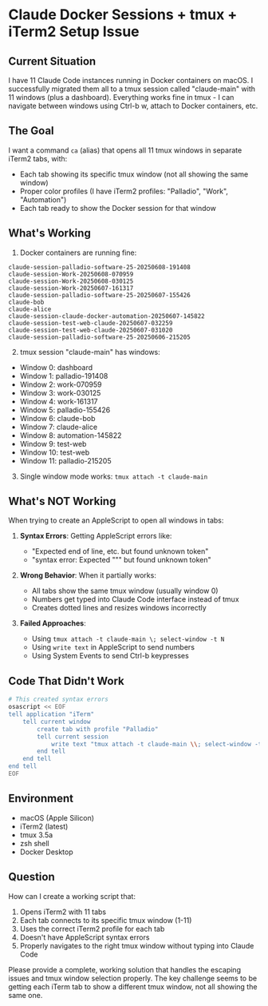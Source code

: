 # Claude Docker Sessions + tmux + iTerm2 Setup Issue

## Current Situation
I have 11 Claude Code instances running in Docker containers on macOS. I successfully migrated them all to a tmux session called "claude-main" with 11 windows (plus a dashboard). Everything works fine in tmux - I can navigate between windows using Ctrl-b w, attach to Docker containers, etc.

## The Goal
I want a command `ca` (alias) that opens all 11 tmux windows in separate iTerm2 tabs, with:
- Each tab showing its specific tmux window (not all showing the same window)
- Proper color profiles (I have iTerm2 profiles: "Palladio", "Work", "Automation")
- Each tab ready to show the Docker session for that window

## What's Working
1. Docker containers are running fine:
```
claude-session-palladio-software-25-20250608-191408
claude-session-Work-20250608-070959
claude-session-Work-20250608-030125
claude-session-Work-20250607-161317
claude-session-palladio-software-25-20250607-155426
claude-bob
claude-alice
claude-session-claude-docker-automation-20250607-145822
claude-session-test-web-claude-20250607-032259
claude-session-test-web-claude-20250607-031020
claude-session-palladio-software-25-20250606-215205
```

2. tmux session "claude-main" has windows:
- Window 0: dashboard
- Window 1: palladio-191408
- Window 2: work-070959
- Window 3: work-030125
- Window 4: work-161317
- Window 5: palladio-155426
- Window 6: claude-bob
- Window 7: claude-alice
- Window 8: automation-145822
- Window 9: test-web
- Window 10: test-web
- Window 11: palladio-215205

3. Single window mode works: `tmux attach -t claude-main`

## What's NOT Working
When trying to create an AppleScript to open all windows in tabs:

1. **Syntax Errors**: Getting AppleScript errors like:
   - "Expected end of line, etc. but found unknown token"
   - "syntax error: Expected """ but found unknown token"

2. **Wrong Behavior**: When it partially works:
   - All tabs show the same tmux window (usually window 0)
   - Numbers get typed into Claude Code interface instead of tmux
   - Creates dotted lines and resizes windows incorrectly

3. **Failed Approaches**:
   - Using `tmux attach -t claude-main \; select-window -t N`
   - Using `write text` in AppleScript to send numbers
   - Using System Events to send Ctrl-b keypresses

## Code That Didn't Work

```bash
# This created syntax errors
osascript << EOF
tell application "iTerm"
    tell current window
        create tab with profile "Palladio"
        tell current session
            write text "tmux attach -t claude-main \\; select-window -t 1"
        end tell
    end tell
end tell
EOF
```

## Environment
- macOS (Apple Silicon)
- iTerm2 (latest)
- tmux 3.5a
- zsh shell
- Docker Desktop

## Question
How can I create a working script that:
1. Opens iTerm2 with 11 tabs
2. Each tab connects to its specific tmux window (1-11)
3. Uses the correct iTerm2 profile for each tab
4. Doesn't have AppleScript syntax errors
5. Properly navigates to the right tmux window without typing into Claude Code

Please provide a complete, working solution that handles the escaping issues and tmux window selection properly. The key challenge seems to be getting each iTerm tab to show a different tmux window, not all showing the same one.